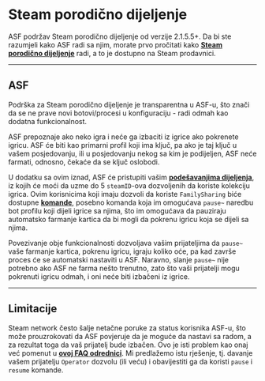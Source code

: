 # Steam porodično dijeljenje

ASF podržav Steam porodično dijeljenje od verzije 2.1.5.5+. Da bi ste razumjeli kako ASF radi sa njim, morate prvo pročitati kako **[Steam porodično dijeljenje](https://store.steampowered.com/promotion/familysharing)** radi, a to je dostupno na Steam prodavnici.

---

## ASF

Podrška za Steam porodično dijeljenje je transparentna u ASF-u, što znači da se ne prave novi botovi/procesi u konfiguraciju - radi odmah kao dodatna funkcionalnost.

ASF prepoznaje ako neko igra i neće ga izbaciti iz igrice ako pokrenete igricu. ASF će biti kao primarni profil koji ima ključ, pa ako je taj ključ u vašem posjedovanju, ili u posjedovanju nekog sa kim je podijeljen, ASF neće farmati, odnosno, čekaće da se ključ oslobodi.

U dodatku sa ovim iznad, ASF će pristupiti vašim **[podešavanjima dijeljenja](https://store.steampowered.com/account/managedevices)**, iz kojih će moći da uzme do 5 `steamID`-ova dozvoljenih da koriste kolekciju igrica. Ovim korisnicima koji imaju dozvoli da koriste `FamilySharing` biće dostupne **[komande](https://github.com/JustArchiNET/ArchiSteamFarm/wiki/Commands)**, posebno komanda koja im omogućava `pause~` naredbu bot profilu koji dijeli igrice sa njima, što im omogućava da pauziraju automatsko farmanje kartica da bi mogli da pokrenu igricu koja se dijeli sa njima.

Povezivanje obje funkcionalnosti dozvoljava vašim prijateljima da `pause~` vaše farmanje kartica, pokrenu igricu, igraju koliko oće, pa kad završe proces će se automatski nastaviti u ASF. Naravno, slanje `pause~` nije potrebno ako ASF ne farma nešto trenutno, zato što vaši prijatelji mogu pokrenuti igricu odmah, i oni neće biti izbačeni iz igrice.

---

## Limitacije

Steam network često šalje netačne poruke za status korisnika ASF-u, što može prouzrokovati da ASF povjeruje da je moguće da nastavi sa radom, a za rezultat toga da vaš prijatelj bude izbačen. Ovo je isti problem kao onaj već pomenut u **[ovoj FAQ odrednici](https://github.com/JustArchiNET/ArchiSteamFarm/wiki/FAQ#asf-is-kicking-my-steam-client-session-while-im-playing--this-account-is-logged-on-another-pc)**. Mi predlažemo istu rješenje, tj. davanje vašem prijatelju `Operator` dozvolu (ili veću) i obavijestiti ga da koristi `pause` i `resume` komande.